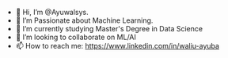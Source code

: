 - 👋 Hi, I’m @Ayuwalsys.
- 👀 I’m Passionate about Machine Learning.
- 🌱 I’m currently studying Master's Degree in Data Science
- 💞️ I’m looking to collaborate on ML/AI
- 📫 How to reach me: https://www.linkedin.com/in/waliu-ayuba
                       

<!---
Ayuwalsys/Ayuwalsys is a ✨ special ✨ repository because its `README.md` (this file) appears on your GitHub profile.
You can click the Preview link to take a look at your changes.
--->
